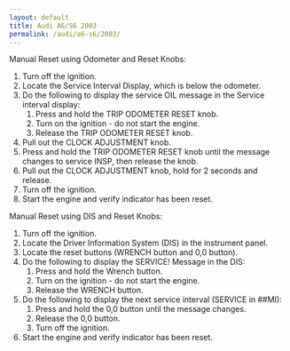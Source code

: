 ```yaml
---
layout: default
title: Audi A6/S6 2003
permalink: /audi/a6-s6/2003/
---
```

Manual Reset using Odometer and Reset Knobs:
1. Turn off the ignition.
2. Locate the Service Interval Display, which is below the odometer.
3. Do the following to display the service OIL message in the Service interval display:
    1) Press and hold the TRIP ODOMETER RESET knob.
    2) Turn on the ignition - do not start the engine.
    3) Release the TRIP ODOMETER RESET knob.
4. Pull out the CLOCK ADJUSTMENT knob.
5. Press and hold the TRIP ODOMETER RESET knob until the message changes to service INSP, then release the knob.
6. Pull out the CLOCK ADJUSTMENT knob, hold for 2 seconds and release.
7. Turn off the ignition.
8. Start the engine and verify indicator has been reset.

Manual Reset using DIS and Reset Knobs:
1. Turn off the ignition.
2. Locate the Driver Information System (DIS) in the instrument panel.
3. Locate the reset buttons (WRENCH button and 0,0 button).
4. Do the following to display the SERVICE! Message in the DIS:
    1) Press and hold the Wrench button.
    2) Turn on the ignition - do not start the engine.
    3) Release the WRENCH button.
5. Do the following to display the next service interval (SERVICE in ##MI):
    1) Press and hold the 0,0 button until the message changes.
    2) Release the 0,0 button.
    3) Turn off the ignition.
6. Start the engine and verify indicator has been reset.